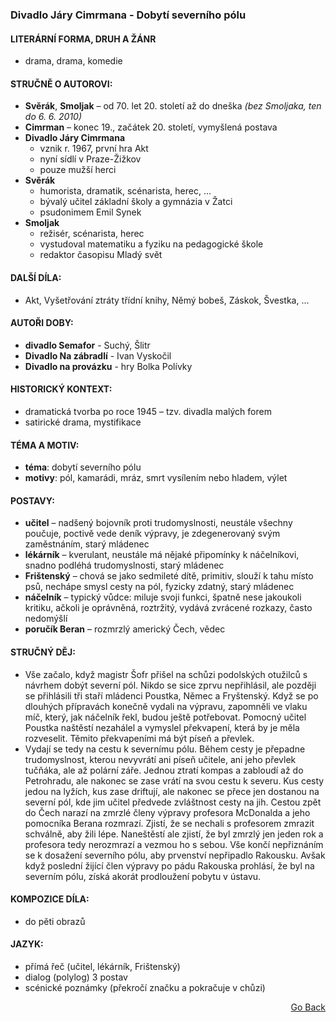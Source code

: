 ### Divadlo Járy Cimrmana - Dobytí severního pólu

#### LITERÁRNÍ FORMA, DRUH A ŽÁNR
- drama, drama, komedie

#### STRUČNĚ O AUTOROVI:
- **Svěrák**, **Smoljak** – od 70. let 20. století až do dneška *(bez Smoljaka, ten do 6. 6. 2010)*
- **Cimrman** – konec 19., začátek 20. století, vymyšlená postava
- **Divadlo Járy Cimrmana**
  - vznik r. 1967, první hra Akt
  - nyní sídlí v Praze-Žižkov
  - pouze mužší herci
- **Svěrák**
  - humorista, dramatik, scénarista, herec, ...
  - bývalý učitel základní školy a gymnázia v Žatci
  - psudonimem Emil Synek
- **Smoljak**
  - režisér, scénarista, herec
  - vystudoval matematiku a fyziku na pedagogické škole
  - redaktor časopisu Mladý svět

#### DALŠÍ DÍLA:
- Akt, Vyšetřování ztráty třídní knihy, Němý bobeš, Záskok, Švestka, ...

#### AUTOŘI DOBY:
- **divadlo Semafor** - Suchý, Šlitr
- **Divadlo Na zábradlí** - Ivan Vyskočil
- **Divadlo na provázku** - hry Bolka Polívky

#### HISTORICKÝ KONTEXT:
- dramatická tvorba po roce 1945 – tzv. divadla malých forem
- satirické drama, mystifikace

#### TÉMA A MOTIV:
- **téma**: dobytí severního pólu
- **motivy**: pól, kamarádi, mráz, smrt vysílením nebo hladem, výlet

#### POSTAVY:
- **učitel** – nadšený bojovník proti trudomyslnosti, neustále všechny poučuje, poctivě vede deník výpravy, je zdegenerovaný svým zaměstnáním, starý mládenec
- **lékárník** – kverulant, neustále má nějaké připomínky k náčelníkovi, snadno podléhá trudomyslnosti, starý mládenec
- **Frištenský** – chová se jako sedmileté dítě, primitiv, slouží k tahu místo psů, nechápe smysl cesty na pól, fyzicky zdatný, starý mládenec
- **náčelník** – typický vůdce: miluje svoji funkci, špatně nese jakoukoli kritiku, ačkoli je oprávněná, roztržitý, vydává zvrácené rozkazy, často nedomýšlí
- **poručík Beran** – rozmrzlý americký Čech, vědec

#### STRUČNÝ DĚJ:
- Vše začalo, když magistr Šofr přišel na schůzi podolských otužilců s návrhem dobýt severní pól. Nikdo se sice zprvu nepřihlásil, ale později se přihlásili tři staří mládenci Poustka, Němec a Fryštenský. Když se po dlouhých přípravách konečně vydali na výpravu, zapomněli ve vlaku míč, který, jak náčelník řekl, budou ještě potřebovat. Pomocný učitel Poustka naštěstí nezahálel a vymyslel překvapení, která by je měla rozveselit. Těmito překvapeními má být píseň a převlek.
- Vydají se tedy na cestu k severnímu pólu. Během cesty je přepadne trudomyslnost, kterou nevyvrátí ani píseň učitele, ani jeho převlek tučňáka, ale až polární záře. Jednou ztratí kompas a zabloudí až do Petrohradu, ale nakonec se zase vrátí na svou cestu k severu. Kus cesty jedou na lyžích, kus zase driftují, ale nakonec se přece jen dostanou na severní pól, kde jim učitel předvede zvláštnost cesty na jih. Cestou zpět do Čech narazí na zmrzlé členy výpravy profesora McDonalda a jeho pomocníka Berana rozmrazí. Zjistí, že se nechali s profesorem zmrazit schválně, aby žili lépe. Naneštěstí ale zjistí, že byl zmrzlý jen jeden rok a profesora tedy nerozmrazí a vezmou ho s sebou. Vše končí nepřiznáním se k dosažení severního pólu, aby prvenství nepřipadlo Rakousku. Avšak když poslední žijící člen výpravy po pádu Rakouska prohlásí, že byl na severním pólu, získá akorát prodloužení pobytu v ústavu.

#### KOMPOZICE DÍLA:
- do pěti obrazů

#### JAZYK:
- přímá řeč (učitel, lékárník, Frištenský) 
- dialog (polylog) 3 postav
- scénické poznámky (překročí značku a pokračuje v chůzi)

<p align="right">
  <a href="https://github.com/neostetic/maturita">Go Back</a>
</p>
